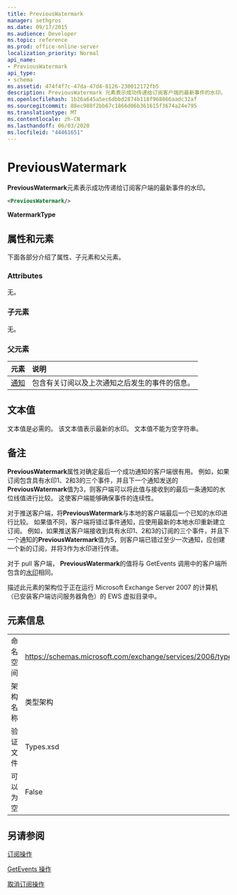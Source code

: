 ```yaml
---
title: PreviousWatermark
manager: sethgros
ms.date: 09/17/2015
ms.audience: Developer
ms.topic: reference
ms.prod: office-online-server
localization_priority: Normal
api_name:
- PreviousWatermark
api_type:
- schema
ms.assetid: 474f4f7c-47da-47d4-8126-230012172fb5
description: PreviousWatermark 元素表示成功传递给订阅客户端的最新事件的水印。
ms.openlocfilehash: 1b26a645a5ec6dbbd2874b118f968866aadc32af
ms.sourcegitcommit: 88ec988f2bb67c1866d06b361615f3674a24e795
ms.translationtype: MT
ms.contentlocale: zh-CN
ms.lasthandoff: 06/03/2020
ms.locfileid: "44461651"
---
```

# <a name="previouswatermark"></a>PreviousWatermark

**PreviousWatermark**元素表示成功传递给订阅客户端的最新事件的水印。 
  
```xml
<PreviousWatermark/>
```

 **WatermarkType**
## <a name="attributes-and-elements"></a>属性和元素

下面各部分介绍了属性、子元素和父元素。
  
### <a name="attributes"></a>Attributes

无。
  
### <a name="child-elements"></a>子元素

无。
  
### <a name="parent-elements"></a>父元素

|**元素**|**说明**|
|:-----|:-----|
|[通知](notification-ex15websvcsotherref.md) <br/> |包含有关订阅以及上次通知之后发生的事件的信息。  <br/> |
   
## <a name="text-value"></a>文本值

文本值是必需的。 该文本值表示最新的水印。 文本值不能为空字符串。
  
## <a name="remarks"></a>备注

**PreviousWatermark**属性对确定最后一个成功通知的客户端很有用。 例如，如果订阅包含具有水印1、2和3的三个事件，并且下一个通知发送的**PreviousWatermark**值为3，则客户端可以将此值与接收到的最后一条通知的水位线值进行比较。 这使客户端能够确保事件的连续性。 
  
对于推送客户端，将**PreviousWatermark**与本地的客户端最后一个已知的水印进行比较。 如果值不同，客户端将错过事件通知，应使用最新的本地水印重新建立订阅。 例如，如果推送客户端接收到具有水印1、2和3的订阅的三个事件，并且下一个通知的**PreviousWatermark**值为5，则客户端已错过至少一次通知，应创建一个新的订阅，并将3作为水印进行传递。 
  
对于 pull 客户端， **PreviousWatermark**的值将与 GetEvents 调用中的客户端所包含的[水印](watermark.md)相同。 
  
描述此元素的架构位于正在运行 Microsoft Exchange Server 2007 的计算机（已安装客户端访问服务器角色）的 EWS 虚拟目录中。
  
## <a name="element-information"></a>元素信息

|||
|:-----|:-----|
|命名空间  <br/> |https://schemas.microsoft.com/exchange/services/2006/types  <br/> |
|架构名称  <br/> |类型架构  <br/> |
|验证文件  <br/> |Types.xsd  <br/> |
|可以为空  <br/> |False  <br/> |
   
## <a name="see-also"></a>另请参阅



[订阅操作](subscribe-operation.md)
  
[GetEvents 操作](getevents-operation.md)
  
[取消订阅操作](unsubscribe-operation.md)


